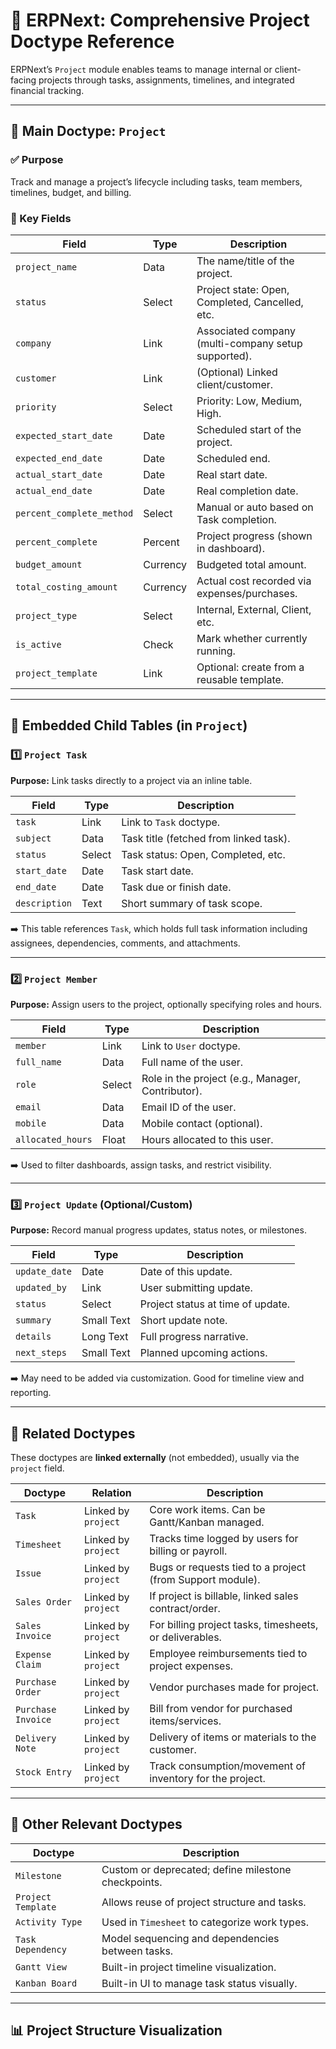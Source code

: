 # 📁 ERPNext: Comprehensive Project Doctype Reference

ERPNext’s `Project` module enables teams to manage internal or client-facing projects through tasks, assignments, timelines, and integrated financial tracking.

---

## 🧱 Main Doctype: `Project`

### ✅ Purpose

Track and manage a project’s lifecycle including tasks, team members, timelines, budget, and billing.

### 🔢 Key Fields

| Field                     | Type     | Description                                         |
| ------------------------- | -------- | --------------------------------------------------- |
| `project_name`            | Data     | The name/title of the project.                      |
| `status`                  | Select   | Project state: Open, Completed, Cancelled, etc.     |
| `company`                 | Link     | Associated company (multi-company setup supported). |
| `customer`                | Link     | (Optional) Linked client/customer.                  |
| `priority`                | Select   | Priority: Low, Medium, High.                        |
| `expected_start_date`     | Date     | Scheduled start of the project.                     |
| `expected_end_date`       | Date     | Scheduled end.                                      |
| `actual_start_date`       | Date     | Real start date.                                    |
| `actual_end_date`         | Date     | Real completion date.                               |
| `percent_complete_method` | Select   | Manual or auto based on Task completion.            |
| `percent_complete`        | Percent  | Project progress (shown in dashboard).              |
| `budget_amount`           | Currency | Budgeted total amount.                              |
| `total_costing_amount`    | Currency | Actual cost recorded via expenses/purchases.        |
| `project_type`            | Select   | Internal, External, Client, etc.                    |
| `is_active`               | Check    | Mark whether currently running.                     |
| `project_template`        | Link     | Optional: create from a reusable template.          |

---

## 📎 Embedded Child Tables (in `Project`)

### 1️⃣ `Project Task`

**Purpose:** Link tasks directly to a project via an inline table.

| Field         | Type   | Description                            |
| ------------- | ------ | -------------------------------------- |
| `task`        | Link   | Link to `Task` doctype.                |
| `subject`     | Data   | Task title (fetched from linked task). |
| `status`      | Select | Task status: Open, Completed, etc.     |
| `start_date`  | Date   | Task start date.                       |
| `end_date`    | Date   | Task due or finish date.               |
| `description` | Text   | Short summary of task scope.           |

➡️ This table references `Task`, which holds full task information including assignees, dependencies, comments, and attachments.

---

### 2️⃣ `Project Member`

**Purpose:** Assign users to the project, optionally specifying roles and hours.

| Field             | Type   | Description                                       |
| ----------------- | ------ | ------------------------------------------------- |
| `member`          | Link   | Link to `User` doctype.                           |
| `full_name`       | Data   | Full name of the user.                            |
| `role`            | Select | Role in the project (e.g., Manager, Contributor). |
| `email`           | Data   | Email ID of the user.                             |
| `mobile`          | Data   | Mobile contact (optional).                        |
| `allocated_hours` | Float  | Hours allocated to this user.                     |

➡️ Used to filter dashboards, assign tasks, and restrict visibility.

---

### 3️⃣ `Project Update` (Optional/Custom)

**Purpose:** Record manual progress updates, status notes, or milestones.

| Field         | Type       | Description                       |
| ------------- | ---------- | --------------------------------- |
| `update_date` | Date       | Date of this update.              |
| `updated_by`  | Link       | User submitting update.           |
| `status`      | Select     | Project status at time of update. |
| `summary`     | Small Text | Short update note.                |
| `details`     | Long Text  | Full progress narrative.          |
| `next_steps`  | Small Text | Planned upcoming actions.         |

➡️ May need to be added via customization. Good for timeline view and reporting.

---

## 🔗 Related Doctypes

These doctypes are **linked externally** (not embedded), usually via the `project` field.

| Doctype            | Relation            | Description                                               |
| ------------------ | ------------------- | --------------------------------------------------------- |
| `Task`             | Linked by `project` | Core work items. Can be Gantt/Kanban managed.             |
| `Timesheet`        | Linked by `project` | Tracks time logged by users for billing or payroll.       |
| `Issue`            | Linked by `project` | Bugs or requests tied to a project (from Support module). |
| `Sales Order`      | Linked by `project` | If project is billable, linked sales contract/order.      |
| `Sales Invoice`    | Linked by `project` | For billing project tasks, timesheets, or deliverables.   |
| `Expense Claim`    | Linked by `project` | Employee reimbursements tied to project expenses.         |
| `Purchase Order`   | Linked by `project` | Vendor purchases made for project.                        |
| `Purchase Invoice` | Linked by `project` | Bill from vendor for purchased items/services.            |
| `Delivery Note`    | Linked by `project` | Delivery of items or materials to the customer.           |
| `Stock Entry`      | Linked by `project` | Track consumption/movement of inventory for the project.  |

---

## 🧰 Other Relevant Doctypes

| Doctype            | Description                                         |
| ------------------ | --------------------------------------------------- |
| `Milestone`        | Custom or deprecated; define milestone checkpoints. |
| `Project Template` | Allows reuse of project structure and tasks.        |
| `Activity Type`    | Used in `Timesheet` to categorize work types.       |
| `Task Dependency`  | Model sequencing and dependencies between tasks.    |
| `Gantt View`       | Built-in project timeline visualization.            |
| `Kanban Board`     | Built-in UI to manage task status visually.         |

---

## 📊 Project Structure Visualization
